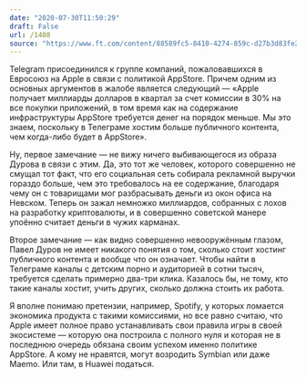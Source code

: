 ```yaml
---
date: "2020-07-30T11:50:29"
draft: False
url: /1408
source: "https://www.ft.com/content/88589fc5-8410-4274-859c-d27b3d83fe20"
---
```


Telegram присоединился к группе компаний, пожаловавшихся в Евросоюз на Apple в связи с политикой AppStore. Причем одним из основных аргументов в жалобе является следующий — «Apple получает миллиарды долларов в квартал за счет комиссии в 30% на все покупки приложений, в том время как на содержание инфраструктуры AppStore требуется денег на порядок меньше. Мы это знаем, поскольку в Телеграме хостим больше публичного контента, чем когда-либо будет в AppStore».

Ну, первое замечание — не вижу ничего выбивающегося из образа Дурова в связи с этим. Да, это тот же человек, которого совершенно не смущал тот факт, что его социальная сеть собирала рекламной выручки гораздо больше, чем это требовалось на ее содержание, благодаря чему он с товарищами мог разбрасывать деньги из окон офиса на Невском. Теперь он зажал немножко миллиардов, собранных с лохов на разработку криптовалюты, и в совершенно советской манере упоённо считает деньги в чужих карманах.

Второе замечание — как видно совершенно невооружённым глазом, Павел Дуров не имеет никакого понятия о том, сколько стоит хостинг публичного контента и вообще что он означает. Чтобы найти в Телеграме каналы с детским порно и аудиторией в сотни тысяч, требуется сделать примерно два-три клика. Казалось бы, не тому, кто такие каналы хостит, учить других, сколько должна стоить их работа.

Я вполне понимаю претензии, например, Spotify, у которых ломается экономика продукта с такими комиссиями, но все равно считаю, что Apple имеет полное право устанавливать свои правила игры в своей экосистеме — которую она построила с полного нуля и которая не в последнюю очередь обязана своим успехом именно политике AppStore. А кому не нравятся, могут возродить Symbian или даже Maemo. Или там, в Huawei податься.
